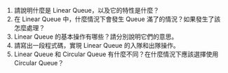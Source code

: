 

1. 請說明什麼是 Linear Queue，以及它的特性是什麼？
2. 在 Linear Queue 中，什麼情況下會發生 Queue 滿了的情況？如果發生了該怎麼處理？
3. Linear Queue 的基本操作有哪些？請分別說明它們的意思。
4. 請寫出一段程式碼，實現 Linear Queue 的入隊和出隊操作。
5. Linear Queue 和 Circular Queue 有什麼不同？在什麼情況下應該選擇使用 Circular Queue？